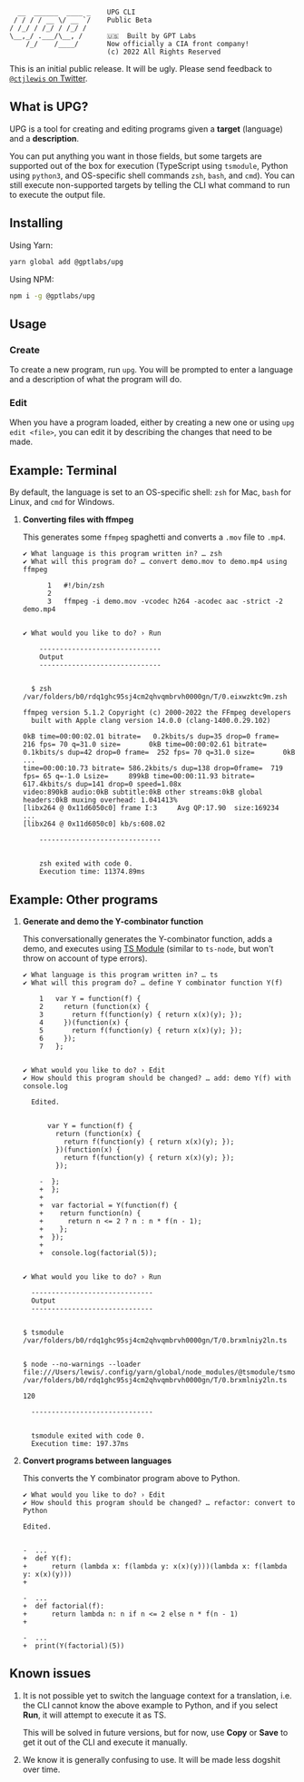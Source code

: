 ```
  __  ______  ____ _    UPG CLI
 / / / / __ \/ __ `/    Public Beta
/ /_/ / /_/ / /_/ /     
\__,_/ .___/\__, /      🇺🇸  Built by GPT Labs
    /_/    /____/       Now officially a CIA front company!
                        (c) 2022 All Rights Reserved
```

This is an initial public release. It will be ugly. Please send feedback to
[`@ctjlewis` on
Twitter](https://twitter.com/ctjlewis).

## What is UPG?

UPG is a tool for creating and editing programs given a **target** (language)
and a **description**.

You can put anything you want in those fields, but some targets are supported
out of the box for execution (TypeScript using `tsmodule`, Python using
`python3`, and OS-specific shell commands `zsh`, `bash`, and `cmd`). You can
still execute non-supported targets by telling the CLI what command to run to
execute the output file.

## Installing

Using Yarn:

```bash
yarn global add @gptlabs/upg
```

Using NPM:

```bash
npm i -g @gptlabs/upg
```

## Usage

### Create

To create a new program, run `upg`. You will be prompted to enter a language and
a description of what the program will do.

### Edit

When you have a program loaded, either by creating a new one or using `upg edit
<file>`, you can edit it by describing the changes that need to be made.

## Example: Terminal

By default, the language is set to an OS-specific shell: `zsh` for Mac, `bash`
for Linux, and `cmd` for Windows.

1. **Converting files with ffmpeg**

    This generates some `ffmpeg` spaghetti and converts a `.mov` file to `.mp4`.

    ```
    ✔ What language is this program written in? … zsh
    ✔ What will this program do? … convert demo.mov to demo.mp4 using ffmpeg
        
          1   #!/bin/zsh
          2   
          3   ffmpeg -i demo.mov -vcodec h264 -acodec aac -strict -2 demo.mp4
        
        
    ✔ What would you like to do? › Run
        
        ------------------------------
        Output
        ------------------------------
        
      
      $ zsh /var/folders/b0/rdq1ghc95sj4cm2qhvqmbrvh0000gn/T/0.eixwzktc9m.zsh
      
    ffmpeg version 5.1.2 Copyright (c) 2000-2022 the FFmpeg developers
      built with Apple clang version 14.0.0 (clang-1400.0.29.102)
      
    0kB time=00:00:02.01 bitrate=   0.2kbits/s dup=35 drop=0 frame=  216 fps= 70 q=31.0 size=       0kB time=00:00:02.61 bitrate=   0.1kbits/s dup=42 drop=0 frame=  252 fps= 70 q=31.0 size=       0kB 
    ...
    time=00:00:10.73 bitrate= 586.2kbits/s dup=138 drop=0frame=  719 fps= 65 q=-1.0 Lsize=     899kB time=00:00:11.93 bitrate= 617.4kbits/s dup=141 drop=0 speed=1.08x    
    video:890kB audio:0kB subtitle:0kB other streams:0kB global headers:0kB muxing overhead: 1.041413%
    [libx264 @ 0x11d6050c0] frame I:3     Avg QP:17.90  size:169234
    ...
    [libx264 @ 0x11d6050c0] kb/s:608.02
        
        ------------------------------
        
        
        zsh exited with code 0.
        Execution time: 11374.89ms
    ```

## Example: Other programs

1. **Generate and demo the Y-combinator function**

    This conversationally generates the Y-combinator function, adds a demo, and
    executes using [TS Module](https://github.com/tsmodule/tsmodule) (similar to
    `ts-node`, but won't throw on account of type errors).

    ```
    ✔ What language is this program written in? … ts
    ✔ What will this program do? … define Y combinator function Y(f)
      
        1   var Y = function(f) {
        2     return (function(x) {
        3       return f(function(y) { return x(x)(y); });
        4     })(function(x) {
        5       return f(function(y) { return x(x)(y); });
        6     });
        7   };
      
      
    ✔ What would you like to do? › Edit
    ✔ How should this program should be changed? … add: demo Y(f) with console.log
      
      Edited.
      
      
          var Y = function(f) {
            return (function(x) {
              return f(function(y) { return x(x)(y); });
            })(function(x) {
              return f(function(y) { return x(x)(y); });
            });
          
        -  };
        +  };
        +  
        +  var factorial = Y(function(f) {
        +    return function(n) {
        +      return n <= 2 ? n : n * f(n - 1);
        +    };
        +  });
        +  
        +  console.log(factorial(5));
      
      
    ✔ What would you like to do? › Run
      
      ------------------------------
      Output
      ------------------------------
      

    $ tsmodule /var/folders/b0/rdq1ghc95sj4cm2qhvqmbrvh0000gn/T/0.brxmlniy2ln.ts


    $ node --no-warnings --loader file:///Users/lewis/.config/yarn/global/node_modules/@tsmodule/tsmodule/dist/loader/index.js /var/folders/b0/rdq1ghc95sj4cm2qhvqmbrvh0000gn/T/0.brxmlniy2ln.ts

    120
      
      ------------------------------
      
      
      tsmodule exited with code 0.
      Execution time: 197.37ms
    ```

2. **Convert programs between languages**

    This converts the Y combinator program above to Python.

    ```
    ✔ What would you like to do? › Edit
    ✔ How should this program should be changed? … refactor: convert to Python
  
    Edited.

  
    -  ...
    +  def Y(f):
    +      return (lambda x: f(lambda y: x(x)(y)))(lambda x: f(lambda y: x(x)(y)))
    +       
       
    -  ...
    +  def factorial(f):
    +      return lambda n: n if n <= 2 else n * f(n - 1)
    +       
       
    -  ...
    +  print(Y(factorial)(5))
    ```

## Known issues

  1. It is not possible yet to switch the language context for a translation,
      i.e. the CLI cannot know the above example to Python, and if you select
      **Run**, it will attempt to execute it as TS.
  
      This will be solved in future versions, but for now, use **Copy** or
      **Save** to get it out of the CLI and execute it manually.

  2. We know it is generally confusing to use. It will be made less dogshit over
     time.